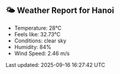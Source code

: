 <!-- WEATHER-START -->
## 🌤 Weather Report for Hanoi

- Temperature: 28°C
- Feels like: 32.73°C
- Conditions: clear sky
- Humidity: 84%
- Wind Speed: 2.46 m/s

Last updated: 2025-09-16 16:27:42 UTC
<!-- WEATHER-END -->
